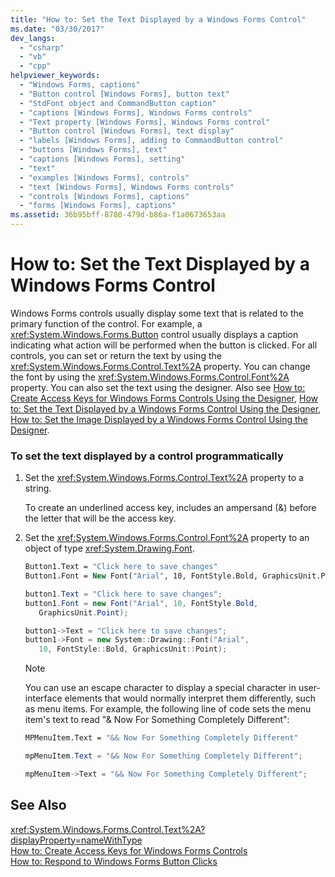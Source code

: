 ```yaml
---
title: "How to: Set the Text Displayed by a Windows Forms Control"
ms.date: "03/30/2017"
dev_langs: 
  - "csharp"
  - "vb"
  - "cpp"
helpviewer_keywords: 
  - "Windows Forms, captions"
  - "Button control [Windows Forms], button text"
  - "StdFont object and CommandButton caption"
  - "captions [Windows Forms], Windows Forms controls"
  - "Text property [Windows Forms], Windows Forms control"
  - "Button control [Windows Forms], text display"
  - "labels [Windows Forms], adding to CommandButton control"
  - "buttons [Windows Forms], text"
  - "captions [Windows Forms], setting"
  - "text"
  - "examples [Windows Forms], controls"
  - "text [Windows Forms], Windows Forms controls"
  - "controls [Windows Forms], captions"
  - "forms [Windows Forms], captions"
ms.assetid: 36b95bff-8780-479d-b86a-f1a0673653aa
---
```

# How to: Set the Text Displayed by a Windows Forms Control
Windows Forms controls usually display some text that is related to the primary function of the control. For example, a <xref:System.Windows.Forms.Button> control usually displays a caption indicating what action will be performed when the button is clicked. For all controls, you can set or return the text by using the <xref:System.Windows.Forms.Control.Text%2A> property. You can change the font by using the <xref:System.Windows.Forms.Control.Font%2A> property. You can also set the text using the designer.  Also see [How to: Create Access Keys for Windows Forms Controls Using the Designer](http://msdn.microsoft.com/library/ms233673(v=vs.110)), [How to: Set the Text Displayed by a Windows Forms Control Using the Designer](http://msdn.microsoft.com/library/ms233665(v=vs.110)), [How to: Set the Image Displayed by a Windows Forms Control Using the Designer](http://msdn.microsoft.com/library/ms233656(v=vs.110)).  
  
### To set the text displayed by a control programmatically  
  
1. Set the <xref:System.Windows.Forms.Control.Text%2A> property to a string.  
  
    To create an underlined access key, includes an ampersand (&) before the letter that will be the access key.  
  
2. Set the <xref:System.Windows.Forms.Control.Font%2A> property to an object of type <xref:System.Drawing.Font>.  
  
   ```vb  
   Button1.Text = "Click here to save changes"  
   Button1.Font = New Font("Arial", 10, FontStyle.Bold, GraphicsUnit.Point)  
   ```  
  
   ```csharp  
   button1.Text = "Click here to save changes";  
   button1.Font = new Font("Arial", 10, FontStyle.Bold,  
      GraphicsUnit.Point);  
   ```  
  
   ```cpp  
   button1->Text = "Click here to save changes";  
   button1->Font = new System::Drawing::Font("Arial",  
      10, FontStyle::Bold, GraphicsUnit::Point);  
   ```  
  
   > [!NOTE]
   >  You can use an escape character to display a special character in user-interface elements that would normally interpret them differently, such as menu items. For example, the following line of code sets the menu item's text to read "& Now For Something Completely Different":  
  
   ```vb  
   MPMenuItem.Text = "&& Now For Something Completely Different"  
   ```  
  
   ```csharp  
   mpMenuItem.Text = "&& Now For Something Completely Different";  
   ```  
  
   ```cpp  
   mpMenuItem->Text = "&& Now For Something Completely Different";  
   ```  
  
## See Also  
 <xref:System.Windows.Forms.Control.Text%2A?displayProperty=nameWithType>  
 [How to: Create Access Keys for Windows Forms Controls](../../../../docs/framework/winforms/controls/how-to-create-access-keys-for-windows-forms-controls.md)  
 [How to: Respond to Windows Forms Button Clicks](../../../../docs/framework/winforms/controls/how-to-respond-to-windows-forms-button-clicks.md)
